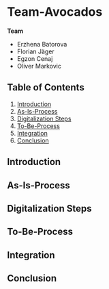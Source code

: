 # Team-Avocados

**Team**
 * Erzhena Batorova
 * Florian Jäger 
 * Egzon Cenaj
 * Oliver Markovic

## Table of Contents
1. [Introduction](introduction)
2. [As-Is-Process](#as-is-process)
3. [Digitalization Steps](#digitalization-steps)
4. [To-Be-Process](#to-be-process)
5. [Integration](integration)
6. [Conclusion](conclusion)


## Introduction


## As-Is-Process


## Digitalization Steps


## To-Be-Process


## Integration

## Conclusion
